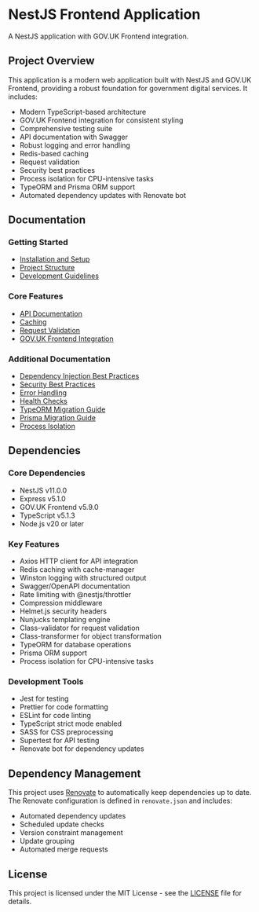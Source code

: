 # NestJS Frontend Application

A NestJS application with GOV.UK Frontend integration.

## Project Overview

This application is a modern web application built with NestJS and GOV.UK Frontend, providing a robust foundation for government digital services. It includes:

- Modern TypeScript-based architecture
- GOV.UK Frontend integration for consistent styling
- Comprehensive testing suite
- API documentation with Swagger
- Robust logging and error handling
- Redis-based caching
- Request validation
- Security best practices
- Process isolation for CPU-intensive tasks
- TypeORM and Prisma ORM support
- Automated dependency updates with Renovate bot

## Documentation

### Getting Started
- [Installation and Setup](docs/readme/getting-started.md)
- [Project Structure](docs/readme/project-structure.md)
- [Development Guidelines](docs/readme/development-guidelines.md)

### Core Features
- [API Documentation](docs/readme/api-documentation.md)
- [Caching](docs/readme/caching.md)
- [Request Validation](docs/readme/validation.md)
- [GOV.UK Frontend Integration](docs/readme/govuk-frontend.md)

### Additional Documentation
- [Dependency Injection Best Practices](docs/dependency-injection.md)
- [Security Best Practices](docs/security-best-practices.md)
- [Error Handling](docs/error-handling.md)
- [Health Checks](docs/health-checks.md)
- [TypeORM Migration Guide](docs/typeorm-migration.md)
- [Prisma Migration Guide](docs/prisma-migration.md)
- [Process Isolation](docs/process-isolation.md)

## Dependencies

### Core Dependencies
- NestJS v11.0.0
- Express v5.1.0
- GOV.UK Frontend v5.9.0
- TypeScript v5.1.3
- Node.js v20 or later

### Key Features
- Axios HTTP client for API integration
- Redis caching with cache-manager
- Winston logging with structured output
- Swagger/OpenAPI documentation
- Rate limiting with @nestjs/throttler
- Compression middleware
- Helmet.js security headers
- Nunjucks templating engine
- Class-validator for request validation
- Class-transformer for object transformation
- TypeORM for database operations
- Prisma ORM support
- Process isolation for CPU-intensive tasks

### Development Tools
- Jest for testing
- Prettier for code formatting
- ESLint for code linting
- TypeScript strict mode enabled
- SASS for CSS preprocessing
- Supertest for API testing
- Renovate bot for dependency updates

## Dependency Management

This project uses [Renovate](https://renovatebot.com/) to automatically keep dependencies up to date. The Renovate configuration is defined in `renovate.json` and includes:

- Automated dependency updates
- Scheduled update checks
- Version constraint management
- Update grouping
- Automated merge requests

## License

This project is licensed under the MIT License - see the [LICENSE](LICENSE) file for details. 